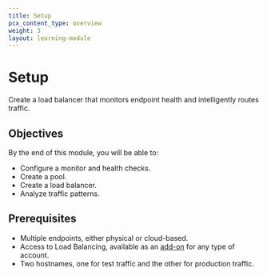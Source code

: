 ```yaml
---
title: Setup
pcx_content_type: overview
weight: 3
layout: learning-module
---
```


# Setup

Create a load balancer that monitors endpoint health and intelligently routes traffic.

## Objectives

By the end of this module, you will be able to:

- Configure a monitor and health checks.
- Create a pool.
- Create a load balancer.
- Analyze traffic patterns.

## Prerequisites

- Multiple endpoints, either physical or cloud-based.
- Access to Load Balancing, available as an [add-on](/load-balancing/get-started/enable-load-balancing/) for any type of account.
- Two hostnames, one for test traffic and the other for production traffic.